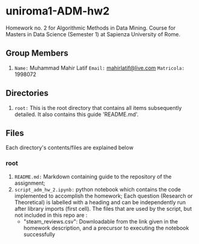 # uniroma1-ADM-hw2
Homework no. 2 for Algorithmic Methods in Data Mining. Course for Masters in Data Science (Semester 1) at Sapienza University of Rome.

## Group Members
1. `Name:` Muhammad Mahir Latif `Email:` mahirlatif@live.com `Matricola:` 1998072

## Directories
1. `root:` This is the root directory that contains all items subsequently detailed. It also contains this guide 'README.md'.

## Files
Each directory's contents/files are explained below

### root

1. `README.md:`  Markdown containing guide to the repository of the assignment;
2. `script_adm_hw_2.ipynb:` python notebook which contains the code implemented to accomplish the homework; Each question (Research or Theoretical) is labelled with a heading and can be independently run after library imports (first cell). The files that are used by the script, but not included in this repo are :
     * "steam_reviews.csv": Downloadable from the link given in the homework description, and a precursor to executing the notebook successfully
